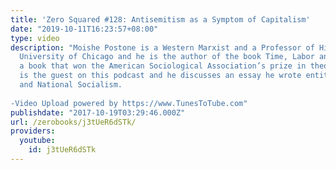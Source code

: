 ```yaml
---
title: 'Zero Squared #128: Antisemitism as a Symptom of Capitalism'
date: "2019-10-11T16:23:57+08:00"
type: video
description: "Moishe Postone is a Western Marxist and a Professor of History at the
  University of Chicago and he is the author of the book Time, Labor and Social Domination
  a book that won the American Sociological Association’s prize in theory. Postone
  is the guest on this podcast and he discusses an essay he wrote entitled Anti-Semitism
  and National Socialism.  -Video Upload powered by https://www.TunesToTube.com"
publishdate: "2017-10-19T03:29:46.000Z"
url: /zerobooks/j3tUeR6dSTk/
providers:
  youtube:
    id: j3tUeR6dSTk
---
```

